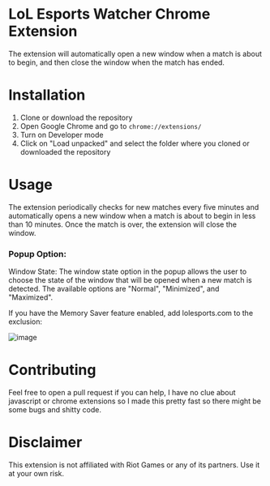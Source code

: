 # LoL Esports Watcher Chrome Extension
The extension will automatically open a new window when a match is about to begin, and then close the window when the match has ended. 

# Installation

1. Clone or download the repository
2. Open Google Chrome and go to `chrome://extensions/`
3. Turn on Developer mode
4. Click on "Load unpacked" and select the folder where you cloned or downloaded the repository

# Usage
The extension periodically checks for new matches every five minutes and automatically opens a new window when a match is about to begin in less than 10 minutes. Once the match is over, the extension will close the window. 

### Popup Option:

Window State: The window state option in the popup allows the user to choose the state of the window that will be opened when a new match is detected. The available options are "Normal", "Minimized", and "Maximized".

If you have the Memory Saver feature enabled, add lolesports.com to the exclusion: 

![image](https://user-images.githubusercontent.com/54153890/235549499-8a3fc579-006d-4006-bde0-4fad08c6b265.png)


# Contributing 
Feel free to open a pull request if you can help, I have no clue about javascript or chrome extensions so I made this pretty fast so there might be some bugs and shitty code.


# Disclaimer
This extension is not affiliated with Riot Games or any of its partners. Use it at your own risk.

